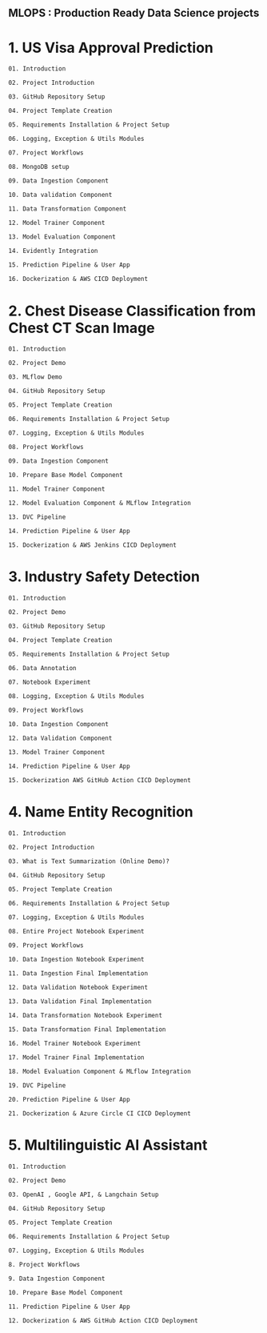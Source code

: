 ## MLOPS : Production Ready Data Science projects

# 1. US Visa Approval Prediction

    01. Introduction

    02. Project Introduction

    03. GitHub Repository Setup

    04. Project Template Creation

    05. Requirements Installation & Project Setup

    06. Logging, Exception & Utils Modules

    07. Project Workflows

    08. MongoDB setup

    09. Data Ingestion Component

    10. Data validation Component

    11. Data Transformation Component

    12. Model Trainer Component

    13. Model Evaluation Component

    14. Evidently Integration

    15. Prediction Pipeline & User App

    16. Dockerization & AWS CICD Deployment


# 2. Chest Disease Classification from Chest CT Scan Image

    01. Introduction

    02. Project Demo

    03. MLflow Demo

    04. GitHub Repository Setup

    05. Project Template Creation

    06. Requirements Installation & Project Setup

    07. Logging, Exception & Utils Modules

    08. Project Workflows

    09. Data Ingestion Component

    10. Prepare Base Model Component

    11. Model Trainer Component

    12. Model Evaluation Component & MLflow Integration

    13. DVC Pipeline

    14. Prediction Pipeline & User App

    15. Dockerization & AWS Jenkins CICD Deployment


# 3. Industry Safety Detection

    01. Introduction

    02. Project Demo

    03. GitHub Repository Setup

    04. Project Template Creation

    05. Requirements Installation & Project Setup

    06. Data Annotation

    07. Notebook Experiment

    08. Logging, Exception & Utils Modules

    09. Project Workflows

    10. Data Ingestion Component

    12. Data Validation Component

    13. Model Trainer Component

    14. Prediction Pipeline & User App

    15. Dockerization AWS GitHub Action CICD Deployment

# 4. Name Entity Recognition

    01. Introduction

    02. Project Introduction

    03. What is Text Summarization (Online Demo)?

    04. GitHub Repository Setup

    05. Project Template Creation

    06. Requirements Installation & Project Setup

    07. Logging, Exception & Utils Modules

    08. Entire Project Notebook Experiment

    09. Project Workflows

    10. Data Ingestion Notebook Experiment

    11. Data Ingestion Final Implementation

    12. Data Validation Notebook Experiment

    13. Data Validation Final Implementation

    14. Data Transformation Notebook Experiment

    15. Data Transformation Final Implementation

    16. Model Trainer Notebook Experiment

    17. Model Trainer Final Implementation

    18. Model Evaluation Component & MLflow Integration

    19. DVC Pipeline

    20. Prediction Pipeline & User App

    21. Dockerization & Azure Circle CI CICD Deployment


# 5. Multilinguistic AI Assistant

    01. Introduction

    02. Project Demo

    03. OpenAI , Google API, & Langchain Setup

    04. GitHub Repository Setup

    05. Project Template Creation

    06. Requirements Installation & Project Setup

    07. Logging, Exception & Utils Modules

    8. Project Workflows

    9. Data Ingestion Component

    10. Prepare Base Model Component

    11. Prediction Pipeline & User App

    12. Dockerization & AWS GitHub Action CICD Deployment
